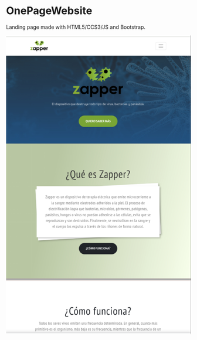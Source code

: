 # OnePageWebsite

Landing page made with HTML5/CCS3/JS and Bootstrap.

<img src="capture.png" style="display: block; margin:0 auto;"/>
